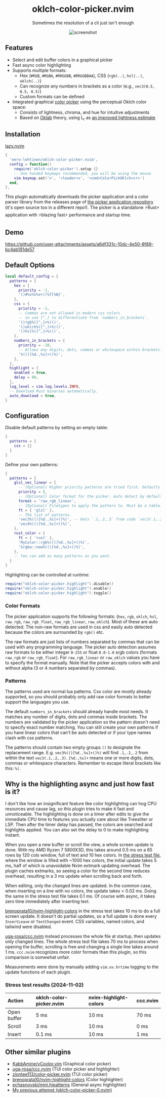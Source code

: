 <h1 align="center">oklch-color-picker.nvim</h1>

<p align="center">Sometimes the resolution of a cli just isn't enough</p>

<p align="center" width="100%"> 
  <img src="https://github.com/user-attachments/assets/8b6b8e8a-1b5a-4ea8-b4cb-0df8dc2d7377" alt="screenshot">
</p>

## Features

- Select and edit buffer colors in a graphical picker
- Fast async color highlighting
- Supports multiple formats:
  - Hex (`#RGB`, `#RGBA`, `#RRGGBB`, `#RRGGBBAA`), CSS (`rgb(..)`, `hsl(..)`, `oklch(..)`)
  - Can recognize any numbers in brackets as a color (e.g., `vec3(0.5, 0.5, 0.5)`)
  - Custom formats can be defined
- Integrated graphical [color picker](https://github.com/eero-lehtinen/oklch-color-picker) using the perceptual Oklch color space:
  - Consists of lightness, chroma, and hue for intuitive adjustments
  - Based on [Oklab](https://bottosson.github.io/posts/oklab/) theory, using L<sub>r</sub> as [an improved lightness estimate](https://bottosson.github.io/posts/colorpicker/#intermission---a-new-lightness-estimate-for-oklab)

## Installation

[lazy.nvim](https://github.com/folke/lazy.nvim)

```lua
{
  'eero-lehtinen/oklch-color-picker.nvim',
  config = function()
    require('oklch-color-picker').setup {}
    -- One handed keymaps recommended, you will be using the mouse
    vim.keymap.set('n', '<leader>v', '<cmd>ColorPickOklch<cr>')
  end,
},
```

This plugin automatically downloads the picker application and a color parser library from the releases page of [the picker application repository](https://github.com/eero-lehtinen/oklch-color-picker) (it's open source too in a different repo!). The picker is a standalone ⚡Rust⚡ application with ⚡blazing fast⚡ performance and startup time.

## Demo

https://github.com/user-attachments/assets/a6df331c-10dc-4e50-8f89-bc4ab191de57

## Default Options

```lua
local default_config = {
  patterns = {
    hex = {
      priority = -1,
      '()#%x%x%x+()%f[%W]',
    },
    css = {
      priority = -1,
      -- Commas are not allowed in modern css colors
      -- so use [^,] to differentiate from `numbers_in_brackets`.
      '()rgb%([^,]+%)()',
      '()oklch%([^,]+%)()',
      '()hsl%([^,]+%)()',
    },
    numbers_in_brackets = {
      priority = -10,
      -- Allows any digits, dots, commas or whitespace within brackets.
      '%(()[%d.,%s]+()%)',
    },
  },
  highlight = {
    enabled = true,
    delay = 60,
  },
  log_level = vim.log.levels.INFO,
  -- Download Rust binaries automatically.
  auto_download = true,
}
```

## Configuration

Disable default patterns by setting an empty table:

```lua
{
  patterns = {
    css = {}
  }
}
```

Define your own patterns:

```lua
{
  patterns = {
    glsl_vec_linear = {
      -- (Optional) Higher priority patterns are tried first. Defaults to 0.
      priority = 5,
      -- (Optional) Color format for the picker. Auto detect by default.
      format = 'raw_rgb_linear',
      -- (Optional) Filetypes to apply the pattern to. Must be a table.
      ft = { 'glsl' },
      -- The list of patterns.
      'vec3%(()[%d.,%s]+()%)', -- Gets `.1,.2,.3` from code `vec3(.1,.2,.3)`
      'vec4%(()[%d.,%s]+()%)',
    },
    rust_color = {
      ft = { 'rust' },
      'MyColor::rgb%(()[%d.,%s]+()%)',
      'Srgba::new%(()[%d.,%s]+()%)',
    },
    -- You can add as many patterns as you want.
  }
}
```

Highlighting can be controlled at runtime:

```lua
require("oklch-color-picker.highlight").disable()
require("oklch-color-picker.highlight").enable()
require("oklch-color-picker.highlight").toggle()
```

### Color Formats

The picker application supports the following formats: (`hex`, `rgb`, `oklch`, `hsl`, `raw_rgb`, `raw_rgb_float`, `raw_rgb_linear`, `raw_oklch`).
Most of these are auto detected. The non-raw formats are used in css and easily auto detected because the colors are surrounded by `rgb()` etc.

The raw formats are just lists of numbers separated by commas that can be used with any programming language. The picker auto detection assumes raw formats to be either integer `0-255` or float `0.0-1.0` srgb colors (formats `raw_rgb` or `raw_rgb_float`). For `raw_rgb_linear` or `raw_oklch` values you have to specify the format manually. Note that the picker accepts colors with and without alpha (3 or 4 numbers separated by commas).

### Patterns

The patterns used are normal lua patterns. Css color are mostly already supported, so you should probably only add raw color formats to better support the languages you use.

The default `numbers_in_brackets` should already handle most needs. It matches any number of digits, dots and commas inside brackets. The numbers are validated by the picker application so the pattern doesn't need to specify exact number matching. You can still create your own patterns if you have linear colors that can't be auto detected or if your type names clash with css patterns.

The patterns should contain two empty groups `()` to designate the replacement range. E.g. `vec3%(()[%d.,%s]+()%)` will find `.1,.2,.2` from within the text `vec3(.1,.2,.3)`. `[%d.,%s]+` means one or more digits, dots, commas or whitespace characters. Remember to escape literal brackets like this: `%(`.

## Why is the highlighting async and just how fast is it?

I don't like how an insignificant feature like color highlighting can hog CPU resources and cause lag, so this plugin tries to make it fast and unnoticeable. The highlighting is done on a timer after edits to give the immediate CPU time to features you actually care about like Treesitter or LSP. Then after the timer delay has passed, the colors are searched and highlights applied. You can also set the delay to 0 to make highlighting instant.

When you open a new buffer or scroll the view, a whole screen update is done. With my AMD Ryzen 7 5800X3D, this takes around 0.5 ms on a 65 rows by 120 cols window, full of text and 10 hex colors. In [the stress test file](./stress_test.txt), where the window is filled with ~1000 hex colors, the initial update takes 5 ms, half of which is unavoidable Nvim extmark updating overhead. The plugin caches extmarks, so seeing a color for the second time reduces overhead, resulting in a 3 ms update when scrolling back and forth.

When editing, only the changed lines are updated. In the common case, when inserting on a line with no colors, the update takes < 0.02 ms. Doing the same in the stress test file takes 0.1 ms. Of course with async, it takes zero time immediately after inserting text.

[brenoprata10/nvim-highlight-colors](https://github.com/brenoprata10/nvim-highlight-colors) in the stress test takes 10 ms to do a full screen update. It doesn't do partial updates, so a full update is done every `InsertLeave` or `TextChanged` event. CSS variables, named colors, and tailwind were disabled.

[uga-rosa/ccc.nvim](https://github.com/uga-rosa/ccc.nvim) instead processes the whole file at startup, then updates only changed lines. The whole stress test file takes 70 ms to process when opening the buffer, scrolling is free and changing a single line takes around 1 ms. `ccc.nvim` recognizes more color formats than this plugin, so this comparison is somewhat unfair.

Measurements were done by manually adding `vim.uv.hrtime` logging to the update functions of each plugin.

### Stress test results (2024-11-02)

| Action      | oklch-color-picker.nvim | nvim-highlight-colors | ccc.nvim |
| :---------- | :---------------------- | :-------------------- | :------- |
| Open buffer | 5 ms                    | 10 ms                 | 70 ms    |
| Scroll      | 3 ms                    | 10 ms                 | 0 ms     |
| Insert      | 0.1 ms                  | 10 ms                 | 1 ms     |

## Other similar plugins

- [KabbAmine/vCoolor.vim](https://github.com/KabbAmine/vCoolor.vim) (Graphical color picker)
- [uga-rosa/ccc.nvim](https://github.com/uga-rosa/ccc.nvim) (TUI color picker and highlighter)
- [ziontee113/color-picker.nvim](https://github.com/ziontee113/color-picker.nvim) (TUI color picker)
- [brenoprata10/nvim-highlight-colors](https://github.com/brenoprata10/nvim-highlight-colors) (Color highlighter)
- [echasnovski/mini.hipatterns](https://github.com/echasnovski/mini.hipatterns) (General async highlighter)
- [My previous attempt (oklch-color-picker-0.nvim)](https://github.com/eero-lehtinen/oklch-color-picker-0.nvim)
